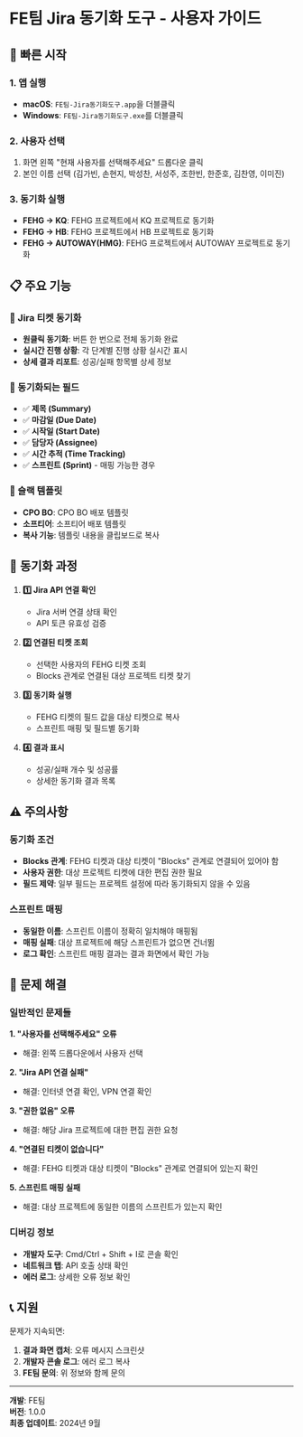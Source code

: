 # FE팀 Jira 동기화 도구 - 사용자 가이드

## 🚀 빠른 시작

### 1. 앱 실행
- **macOS**: `FE팀-Jira동기화도구.app`을 더블클릭
- **Windows**: `FE팀-Jira동기화도구.exe`를 더블클릭

### 2. 사용자 선택
1. 화면 왼쪽 "현재 사용자를 선택해주세요" 드롭다운 클릭
2. 본인 이름 선택 (김가빈, 손현지, 박성찬, 서성주, 조한빈, 한준호, 김찬영, 이미진)

### 3. 동기화 실행
- **FEHG → KQ**: FEHG 프로젝트에서 KQ 프로젝트로 동기화
- **FEHG → HB**: FEHG 프로젝트에서 HB 프로젝트로 동기화
- **FEHG → AUTOWAY(HMG)**: FEHG 프로젝트에서 AUTOWAY 프로젝트로 동기화

## 📋 주요 기능

### 🔄 Jira 티켓 동기화
- **원클릭 동기화**: 버튼 한 번으로 전체 동기화 완료
- **실시간 진행 상황**: 각 단계별 진행 상황 실시간 표시
- **상세 결과 리포트**: 성공/실패 항목별 상세 정보

### 📝 동기화되는 필드
- ✅ **제목 (Summary)**
- ✅ **마감일 (Due Date)**  
- ✅ **시작일 (Start Date)**
- ✅ **담당자 (Assignee)**
- ✅ **시간 추적 (Time Tracking)**
- ✅ **스프린트 (Sprint)** - 매핑 가능한 경우

### 💬 슬랙 템플릿
- **CPO BO**: CPO BO 배포 템플릿
- **소프티어**: 소프티어 배포 템플릿
- **복사 기능**: 템플릿 내용을 클립보드로 복사

## 🔧 동기화 과정

1. **1️⃣ Jira API 연결 확인**
   - Jira 서버 연결 상태 확인
   - API 토큰 유효성 검증

2. **2️⃣ 연결된 티켓 조회**
   - 선택한 사용자의 FEHG 티켓 조회
   - Blocks 관계로 연결된 대상 프로젝트 티켓 찾기

3. **3️⃣ 동기화 실행**
   - FEHG 티켓의 필드 값을 대상 티켓으로 복사
   - 스프린트 매핑 및 필드별 동기화

4. **4️⃣ 결과 표시**
   - 성공/실패 개수 및 성공률
   - 상세한 동기화 결과 목록

## ⚠️ 주의사항

### 동기화 조건
- **Blocks 관계**: FEHG 티켓과 대상 티켓이 "Blocks" 관계로 연결되어 있어야 함
- **사용자 권한**: 대상 프로젝트 티켓에 대한 편집 권한 필요
- **필드 제약**: 일부 필드는 프로젝트 설정에 따라 동기화되지 않을 수 있음

### 스프린트 매핑
- **동일한 이름**: 스프린트 이름이 정확히 일치해야 매핑됨
- **매핑 실패**: 대상 프로젝트에 해당 스프린트가 없으면 건너뜀
- **로그 확인**: 스프린트 매핑 결과는 결과 화면에서 확인 가능

## 🚨 문제 해결

### 일반적인 문제들

**1. "사용자를 선택해주세요" 오류**
- 해결: 왼쪽 드롭다운에서 사용자 선택

**2. "Jira API 연결 실패"**
- 해결: 인터넷 연결 확인, VPN 연결 확인

**3. "권한 없음" 오류**
- 해결: 해당 Jira 프로젝트에 대한 편집 권한 요청

**4. "연결된 티켓이 없습니다"**
- 해결: FEHG 티켓과 대상 티켓이 "Blocks" 관계로 연결되어 있는지 확인

**5. 스프린트 매핑 실패**
- 해결: 대상 프로젝트에 동일한 이름의 스프린트가 있는지 확인

### 디버깅 정보
- **개발자 도구**: Cmd/Ctrl + Shift + I로 콘솔 확인
- **네트워크 탭**: API 호출 상태 확인
- **에러 로그**: 상세한 오류 정보 확인

## 📞 지원

문제가 지속되면:
1. **결과 화면 캡처**: 오류 메시지 스크린샷
2. **개발자 콘솔 로그**: 에러 로그 복사
3. **FE팀 문의**: 위 정보와 함께 문의

---

**개발**: FE팀  
**버전**: 1.0.0  
**최종 업데이트**: 2024년 9월
